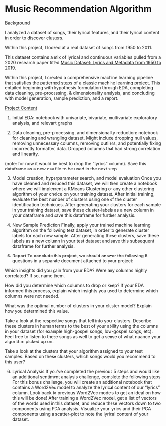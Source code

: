 # Music Recommendation Algorithm

<u>Background</u>

I analyzed a dataset of songs, their lyrical features, and their lyrical content in order to discover clusters. 

Within this project, I looked at a real dataset of songs from 1950 to 2011. 

This dataset contains a mix of lyrical and continuous variables pulled from a 2020 research paper titled [Music Dataset: Lyrics and Metadata from 1950 to 2019](https://data.mendeley.com/datasets/3t9vbwxgr5/3).

Within this project, I created a comprehensive machine learning pipeline that satisfies the patterned steps of a classic machine learning project. This entailed beginning with hypothesis formulation through EDA, completing data cleaning, pre-processing, & dimensionality analysis, and concluding with model generation, sample prediction, and a report.

<u>Project Content</u>

1. Initial EDA: notebook with univariate, bivariate, multivariate exploratory analysis, and relevant graphs

2. Data cleaning, pre-processing, and dimensionality reduction: notebook for cleaning and wrangling dataset. Might include dropping null values, removing unnecessary columns, removing outliers, and potentially fixing incorrectly formatted data. Dropped columns that had strong correlation and linearity.

(note: for now it would be best to drop the “lyrics” column).
Save this dataframe as a new csv file to be used in the next step.

3. Model creation, hyperparameter search, and model evaluation
Once you have cleaned and reduced this dataset, we will then create a notebook where we will implement a KMeans Clustering or any other clustering algorithm of your choice on your training dataset.
After initial training, evaluate the best number of clusters using one of the cluster identification techniques.
After generating your clusters for each sample in your training dataset, save these cluster-labels as a new column in your dataframe and save this dataframe for further analysis.

4. New Sample Prediction
Finally, apply your trained machine learning algorithm on the following test dataset, in order to generate cluster labels for each new sample.
After generating these clusters, save these labels as a new column in your test dataset and save this subsequent dataframe for further analysis.

5. Report
To conclude this project, we should answer the following 5 questions in a separate document attached to your project:

Which insights did you gain from your EDA? Were any columns highly correlated? If so, name them.

How did you determine which columns to drop or keep? If your EDA informed this process, explain which insights you used to determine which columns were not needed. 

What was the optimal number of clusters in your cluster model? Explain how you determined this value.

Take a look at the respective songs that fell into your clusters. Describe these clusters in human terms to the best of your ability using the columns in your dataset (for example high-gospel songs, low-gospel songs, etc). Feel free to listen to these songs as well to get a sense of what nuance your algorithm picked up on.

Take a look at the clusters that your algorithm assigned to your test samples. Based on these clusters, which songs would you recommend to this user?

6. Lyrical Analysis If you’ve completed the previous 5 steps and would like an additional sentiment analysis challenge, complete the following steps
For this bonus challenge, you will create an additional notebook that contains a Word2Vec model to analyze the lyrical content of our “lyrics” column. Look back to previous Word2Vec models to get an ideal on how this will be done!
After training a Word2Vec model, get a list of vectors of the words used in this dataset, and reduce these vectors down to two components using PCA analysis.
Visualize your lyrics and their PCA components using a scatter-plot to note the lyrical content of your dataset.



